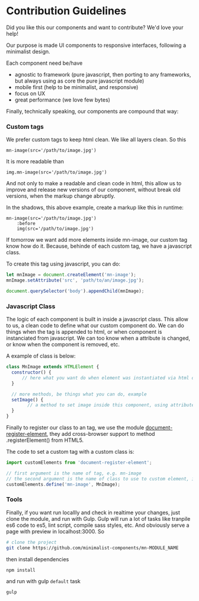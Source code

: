 # Contribution Guidelines

Did you like this our components and want to contribute? We'd love your help!

Our purpose is made UI components to responsive interfaces, following a minimalist design.

Each component need be/have

- agnostic to framework (pure javascript, then porting to any frameworks, but always using as core the pure javascript module)
- mobile first (help to be minimalist, and responsive)
- focus on UX
- great performance (we love few bytes)

Finally, technically speaking, our components are compound that way:

### Custom tags
We prefer custom tags to keep html clean. We like all layers clean. So this

```pug
mn-image(src='/path/to/image.jpg')
```

It is more readable than

```pug
img.mn-image(src='/path/to/image.jpg')
```

And not only to make a readable and clean code in html, this allow us to improve and release new versions of our component, without break old versions, when the markup change abruptly.

In the shadows, this above example, create a markup like this in runtime:

```pug
mn-image(src='/path/to/image.jpg')
    :before
    img(src='/path/to/image.jpg')
```

If tomorrow we want add more elements inside mn-image, our custom tag know how do it. Because, behinde of each custom tag, we have a javascript class.

To create this tag using javascript, you can do:

```js
let mnImage = document.createElement('mn-image');
mnImage.setAttribute('src', 'path/to/an/image.jpg');

document.querySelector('body').appendChild(mnImage);
```

### Javascript Class

The logic of each component is built in inside a javascript class. This allow to us, a clean code to define what our custom component do. We can do things when the tag is appended to html, or when component is instanciated from javascript. We can too know when a attribute is changed, or know when the component is removed, etc.

A example of class is below:

```js
class MnImage extends HTMLElement {
  constructor() {
      // here what you want do when element was instantiated via html or javascript
  }

  // more methods, be things what you can do, example
  setImage() {
        // a method to set image inside this component, using attributes defined in component
  }
}
```

Finally to register our class to an tag, we use the module [document-register-element](https://github.com/WebReflection/document-register-element), they add cross-browser support to method .registerElement() from HTML5.

The code to set a custom tag with a custom class is:

```js
import customElements from 'document-register-element';

// first argument is the name of tag, e.g. mn-image
// the second argument is the name of class to use to custom element, in example below, MnImage
customElements.define('mn-image', MnImage);
```


### Tools

Finally, if you want run locallly and check in realtime your changes, just clone the module, and run with Gulp.
Gulp will run a lot of tasks like tranpile es6 code to es5, lint script, compile sass styles, etc. And obviously serve a page with preview in localhost:3000. So

```sh
# clone the project
git clone https://github.com/minimalist-components/mn-MODULE_NAME
```

then install dependencies

```sh
npm install
```

and run with gulp `default` task

```sh
gulp
```
